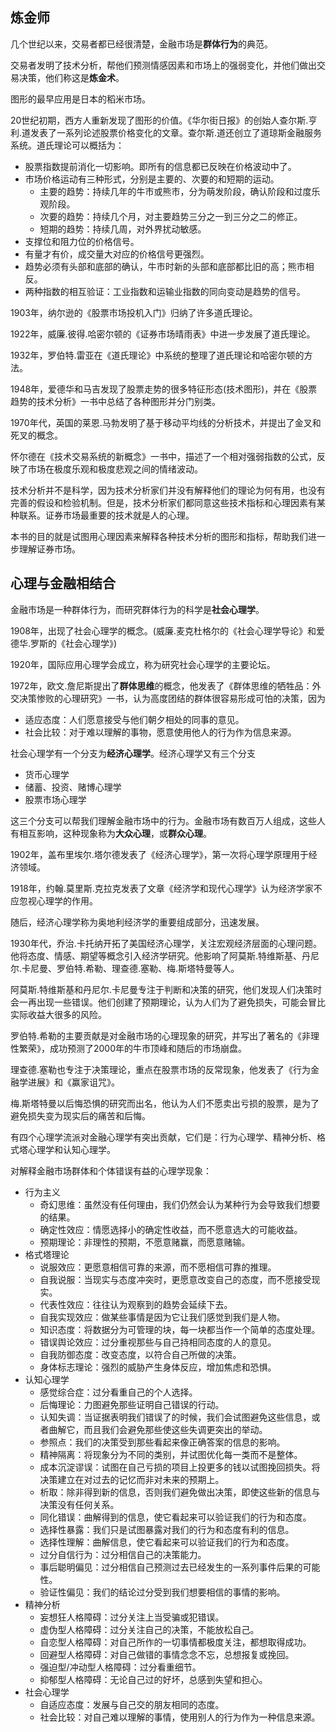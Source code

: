 ## 炼金师

几个世纪以来，交易者都已经很清楚，金融市场是**群体行为**的典范。

交易者发明了技术分析，帮他们预测情感因素和市场上的强弱变化，并他们做出交易决策，他们称这是**炼金术**。



图形的最早应用是日本的稻米市场。

20世纪初期，西方人重新发现了图形的价值。《华尔街日报》的创始人查尔斯.亨利.道发表了一系列论述股票价格变化的文章。查尔斯.道还创立了道琼斯金融服务系统。道氏理论可以概括为：

+ 股票指数提前消化一切影响。即所有的信息都已反映在价格波动中了。
+ 市场价格运动有三种形式，分别是主要的、次要的和短期的运动。
    + 主要的趋势：持续几年的牛市或熊市，分为萌发阶段，确认阶段和过度乐观阶段。
    + 次要的趋势：持续几个月，对主要趋势三分之一到三分之二的修正。
    + 短期的趋势：持续几周，对外界扰动敏感。
+ 支撑位和阻力位的价格信号。
+ 有量才有价，成交量大对应的价格信号更强烈。
+ 趋势必须有头部和底部的确认，牛市时新的头部和底部都比旧的高；熊市相反。
+ 两种指数的相互验证：工业指数和运输业指数的同向变动是趋势的信号。

1903年，纳尔逊的《股票市场投机入门》归纳了许多道氏理论。

1922年，威廉.彼得.哈密尔顿的《证券市场晴雨表》中进一步发展了道氏理论。

1932年，罗伯特.雷亚在《道氏理论》中系统的整理了道氏理论和哈密尔顿的方法。



1948年，爱德华和马吉发现了股票走势的很多特征形态(技术图形)，并在《股票趋势的技术分析》一书中总结了各种图形并分门别类。

1970年代，英国的莱恩.马勃发明了基于移动平均线的分析技术，并提出了金叉和死叉的概念。

 怀尔德在《技术交易系统的新概念》一书中，描述了一个相对强弱指数的公式，反映了市场在极度乐观和极度悲观之间的情绪波动。



技术分析并不是科学，因为技术分析家们并没有解释他们的理论为何有用，也没有完善的假设和检验机制。但是，技术分析家们都同意这些技术指标和心理因素有某种联系。证券市场最重要的技术就是人的心理。

本书的目的就是试图用心理因素来解释各种技术分析的图形和指标，帮助我们进一步理解证券市场。



## 心理与金融相结合



金融市场是一种群体行为，而研究群体行为的科学是**社会心理学**。

1908年，出现了社会心理学的概念。(威廉.麦克杜格尔的《社会心理学导论》和爱德华.罗斯的《社会心理学》)

1920年，国际应用心理学会成立，称为研究社会心理学的主要论坛。

1972年，欧文.詹尼斯提出了**群体思维**的概念，他发表了《群体思维的牺牲品：外交决策惨败的心理研究》一书，认为高度团结的群体很容易形成可怕的决策，因为

+ 适应态度：人们愿意接受与他们朝夕相处的同事的意见。
+ 社会比较：对于难以理解的事物，愿意使用他人的行为作为信息来源。

社会心理学有一个分支为**经济心理学**。经济心理学又有三个分支

+ 货币心理学
+ 储蓄、投资、赌博心理学
+ 股票市场心理学

这三个分支可以帮我们理解金融市场中的行为。金融市场有数百万人组成，这些人有相互影响，这种现象称为**大众心理**，或**群众心理**。



1902年，盖布里埃尔.塔尔德发表了《经济心理学》，第一次将心理学原理用于经济领域。

1918年，约翰.莫里斯.克拉克发表了文章《经济学和现代心理学》认为经济学家不应忽视心理学的作用。

随后，经济心理学称为奥地利经济学的重要组成部分，迅速发展。



1930年代，乔治.卡托纳开拓了美国经济心理学，关注宏观经济层面的心理问题。他将态度、情感、期望等概念引入经济学研究。他影响了阿莫斯.特维斯基、丹尼尔.卡尼曼、罗伯特.希勒、理查德.塞勒、梅.斯塔特曼等人。

阿莫斯.特维斯基和丹尼尔.卡尼曼专注于判断和决策的研究，他们发现人们决策时会一再出现一些错误。他们创建了预期理论，认为人们为了避免损失，可能会冒比实际收益大很多的风险。

罗伯特.希勒的主要贡献是对金融市场的心理现象的研究，并写出了著名的《非理性繁荣》，成功预测了2000年的牛市顶峰和随后的市场崩盘。

理查德.塞勒也专注于决策理论，重点在股票市场的反常现象，他发表了《行为金融学进展》和《赢家诅咒》。

梅.斯塔特曼以后悔恐惧的研究而出名，他认为人们不愿卖出亏损的股票，是为了避免损失变为现实后的痛苦和后悔。



有四个心理学流派对金融心理学有突出贡献，它们是：行为心理学、精神分析、格式塔心理学和认知心理学。



对解释金融市场群体和个体错误有益的心理学现象：

+ 行为主义
    + 奇幻思维：虽然没有任何理由，我们仍然会认为某种行为会导致我们想要的结果。
    + 确定性效应：情愿选择小的确定性收益，而不愿意选大的可能收益。
    + 预期理论：非理性的预期，不愿意赌赢，而愿意赌输。
+ 格式塔理论
    + 说服效应：更愿意相信可靠的来源，而不愿相信可靠的推理。
    + 自我说服：当现实与态度冲突时，更愿意改变自己的态度，而不愿接受现实。
    + 代表性效应：往往认为观察到的趋势会延续下去。
    + 自我实现效应：做某些事情是因为它让我们感觉到我们是人物。
    + 知识态度：将数据分为可管理的块，每一块都当作一个简单的态度处理。
    + 错误舆论效应：过分重视那些与自己持相同态度的人的意见。
    + 自我防御态度：改变态度，以符合自己所做的决策。
    + 身体标志理论：强烈的威胁产生身体反应，增加焦虑和恐惧。
+ 认知心理学
    + 感觉综合症：过分看重自己的个人选择。
    + 后悔理论：力图避免那些证明自己错误的行动。
    + 认知失调：当证据表明我们错误了的时候，我们会试图避免这些信息，或者曲解它，而且我们会避免那些使这些失调更突出的举动。
    + 参照点：我们的决策受到那些看起来像正确答案的信息的影响。
    + 精神隔离：将现象分为不同的类别，并试图优化每一类而不是整体。
    + 成本沉淀谬误：试图在自己亏损的项目上投更多的钱以试图挽回损失。将决策建立在对过去的记忆而非对未来的预期上。
    + 析取：除非得到新的信息，否则我们避免做出决策，即使这些新的信息与决策没有任何关系。
    + 同化错误：曲解得到的信息，使它看起来可以验证我们的行为和态度。
    + 选择性暴露：我们只是试图暴露对我们的行为和态度有利的信息。
    + 选择性理解：曲解信息，使它看起来可以验证我们的行为和态度。
    + 过分自信行为：过分相信自己的决策能力。
    + 事后聪明偏见：过分相信自己预测过去已经发生的一系列事件后果的可能性。
    + 验证性偏见：我们的结论过分受到我们想要相信的事情的影响。
+ 精神分析
    + 妄想狂人格障碍：过分关注上当受骗或犯错误。
    + 虚伪型人格障碍：过分关注自己的决策，不能放松自己。
    + 自恋型人格障碍：对自己所作的一切事情都极度关注，都想取得成功。
    + 回避型人格障碍：对自己做错的事情念念不忘，总想报复或挽回。
    + 强迫型/冲动型人格障碍：过分看重细节。
    + 抑郁型人格障碍：无论自己过的好坏，总感到失望和担心。
+ 社会心理学
    + 自适应态度：发展与自己交的朋友相同的态度。
    + 社会比较：对自己难以理解的事情，使用别人的行为作为一种信息来源。





